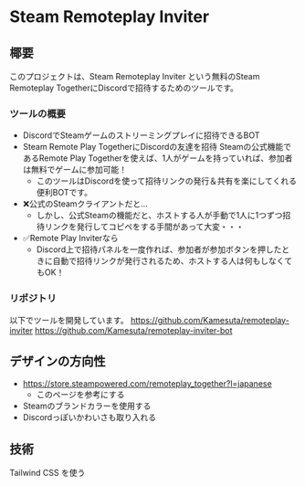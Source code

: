 # Steam Remoteplay Inviter

## 椰要

このプロジェクトは、Steam Remoteplay Inviter という無料のSteam Remoteplay TogetherにDiscordで招待するためのツールです。

### ツールの概要
- DiscordでSteamゲームのストリーミングプレイに招待できるBOT
- Steam Remote Play TogetherにDiscordの友達を招待
Steamの公式機能であるRemote Play Togetherを使えば、1人がゲームを持っていれば、参加者は無料でゲームに参加可能！
  - このツールはDiscordを使って招待リンクの発行＆共有を楽にしてくれる便利BOTです。
- ❌️公式のSteamクライアントだと...
  - しかし、公式Steamの機能だと、ホストする人が手動で1人に1つずつ招待リンクを発行してコピペをする手間があって大変・・・
- ✅️Remote Play Inviterなら
  - Discord上で招待パネルを一度作れば、参加者が参加ボタンを押したときに自動で招待リンクが発行されるため、ホストする人は何もしなくてもOK！

### リポジトリ
以下でツールを開発しています。
https://github.com/Kamesuta/remoteplay-inviter
https://github.com/Kamesuta/remoteplay-inviter-bot

## デザインの方向性

- https://store.steampowered.com/remoteplay_together?l=japanese
  - このページを参考にする
- Steamのブランドカラーを使用する
- Discordっぽいかわいさも取り入れる

## 技術

Tailwind CSS を使う